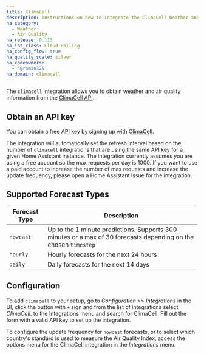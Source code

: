 ```yaml
---
title: ClimaCell
description: Instructions on how to integrate the ClimaCell Weather and Air Quality API into Home Assistant.
ha_category:
  - Weather
  - Air Quality
ha_release: 0.113
ha_iot_class: Cloud Polling
ha_config_flow: true
ha_quality_scale: silver
ha_codeowners:
  - '@raman325'
ha_domain: climacell
---
```


The `climacell` integration allows you to obtain weather and air quality information from the [ClimaCell API](https://www.climacell.co/weather-api/).

## Obtain an API key

You can obtain a free API key by signing up with [ClimaCell](https://developer.climacell.co/sign-up?_ga=2.137889264.1908484805.1591592950-510691096.1591288729).

The integration will automatically set the refresh interval based on the number of `climacell` integrations that are using the same API key for a given Home Assistant instance. The integration currently assumes you are using a free account so the max requests per day is 1000. If you want to use a paid account to increase the number of max requests and increase the update frequency, please open a Home Assistant issue for the integration.

## Supported Forecast Types
| Forecast Type | Description                                                                                                      |
|---------------|------------------------------------------------------------------------------------------------------------------|
| `nowcast`     | Up to the 1 minute predictions. Supports 300 minutes or a max of 30 forecasts depending on the chosen `timestep` |
| `hourly`      | Hourly forecasts for the next 24 hours                                                                           |
| `daily`       | Daily  forecasts for the next 14 days                                                                            |

## Configuration

To add `climacell` to your setup, go to *Configuration* >> *Integrations* in the UI, click the button with `+` sign and from the list of integrations select *ClimaCell*. to the Integrations menu and search for ClimaCell. Fill out the form with a valid API key to set up the integration.

To configure the update frequency for `nowcast` forecasts, or to select which country's standard is used to measure the Air Quality Index, access the options menu for the ClimaCell integration in the *Integrations* menu.

